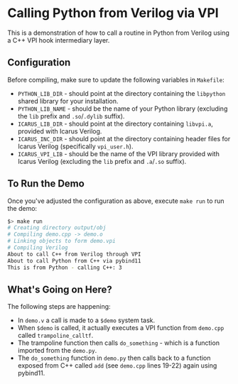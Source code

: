 # Calling Python from Verilog via VPI
This is a demonstration of how to call a routine in Python from Verilog using a C++ VPI hook intermediary layer.

## Configuration
Before compiling, make sure to update the following variables in `Makefile`:

 * `PYTHON_LIB_DIR` - should point at the directory containing the `libpython` shared library for your installation.
 * `PYTHON_LIB_NAME` - should be the name of your Python library (excluding the `lib` prefix and `.so`/`.dylib` suffix).
 * `ICARUS_LIB_DIR` - should point at the directory containing `libvpi.a`, provided with Icarus Verilog.
 * `ICARUS_INC_DIR` - should point at the directory containing header files for Icarus Verilog (specifically `vpi_user.h`).
 * `ICARUS_VPI_LIB` - should be the name of the VPI library provided with Icarus Verilog (excluding the `lib` prefix and `.a`/`.so` suffix).

## To Run the Demo
Once you've adjusted the configuration as above, execute `make run` to run the demo:

```bash
$> make run
# Creating directory output/obj
# Compiling demo.cpp -> demo.o
# Linking objects to form demo.vpi
# Compiling Verilog
About to call C++ from Verilog through VPI
About to call Python from C++ via pybind11
This is from Python - calling C++: 3
```

## What's Going on Here?
The following steps are happening:

 * In `demo.v` a call is made to a `$demo` system task.
 * When `$demo` is called, it actually executes a VPI function from `demo.cpp` called `trampoline_calltf`.
 * The trampoline function then calls `do_something` - which is a function imported from the `demo.py`.
 * The `do_something` function in `demo.py` then calls back to a function exposed from C++ called `add` (see `demo.cpp` lines 19-22) again using pybind11.
